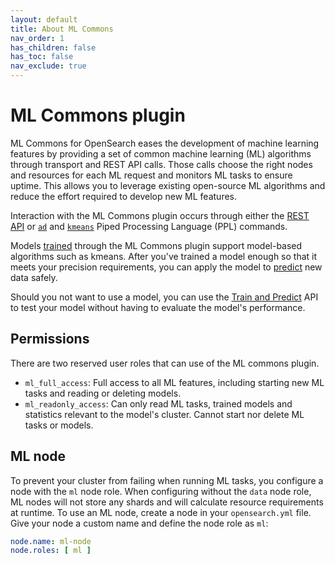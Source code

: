 ```yaml
---
layout: default
title: About ML Commons
nav_order: 1
has_children: false
has_toc: false
nav_exclude: true
---
```


# ML Commons plugin

ML Commons for OpenSearch eases the development of machine learning features by providing a set of common machine learning (ML) algorithms through transport and REST API calls. Those calls choose the right nodes and resources for each ML request and monitors ML tasks to ensure uptime. This allows you to leverage existing open-source ML algorithms and reduce the effort required to develop new ML features.

Interaction with the ML Commons plugin occurs through either the [REST API]({{site.url}}{{site.baseurl}}/ml-commons-plugin/api) or [`ad`]({{site.url}}{{site.baseurl}}/search-plugins/sql/ppl/functions#ad) and [`kmeans`]({{site.url}}{{site.baseurl}}/search-plugins/sql/ppl/functions#kmeans) Piped Processing Language (PPL) commands.

Models [trained]({{site.url}}{{site.baseurl}}/ml-commons-plugin/api#train-model) through the ML Commons plugin support model-based algorithms such as kmeans. After you've trained a model enough so that it meets your precision requirements, you can apply the model to [predict]({{site.url}}{{site.baseurl}}/ml-commons-plugin/api#predict) new data safely. 

Should you not want to use a model, you can use the [Train and Predict]({{site.url}}{{site.baseurl}}/ml-commons-plugin/api#train-and-predict) API to test your model without having to evaluate the model's performance.


## Permissions

There are two reserved user roles that can use of the ML commons plugin.

- `ml_full_access`: Full access to all ML features, including starting new ML tasks and reading or deleting models.
- `ml_readonly_access`: Can only read ML tasks, trained models and statistics relevant to the model's cluster. Cannot start nor delete ML tasks or models.

## ML node

To prevent your cluster from failing when running ML tasks, you configure a node with the `ml` node role. When configuring without the `data` node role, ML nodes will not store any shards and will calculate resource requirements at runtime. To use an ML node, create a node in your `opensearch.yml` file. Give your node a custom name and define the node role as `ml`:

```yml
node.name: ml-node
node.roles: [ ml ]
```
